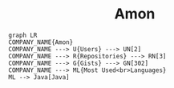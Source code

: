 <h1 align="center">Amon</h1>

```mermaid
graph LR
COMPANY_NAME{Amon}
COMPANY_NAME ---> U{Users} ---> UN[2]
COMPANY_NAME ---> R{Repositories} ---> RN[3]
COMPANY_NAME ---> G{Gists} ---> GN[302]
COMPANY_NAME ---> ML{Most Used<br>Languages}
ML --> Java[Java]
```
